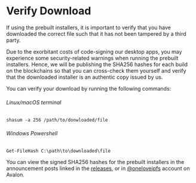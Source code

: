 # Verify Download

If using the prebuilt installers, it is important to verify that you have downloaded the correct file such that it has not been tampered by a third party.

Due to the exorbitant costs of code-signing our desktop apps, you may experience some security-related warnings when running the prebuilt installers. Hence, we will be publishing the SHA256 hashes for each build on the blockchains so that you can cross-check them yourself and verify that the downloaded installer is an authentic copy issued by us.

You can verify your download by running the following commands:

###### Linux/macOS terminal
```
shasum -a 256 /path/to/donwloaded/file
```

###### Windows Powershell
```
Get-FileHash C:\path\to\downloaded\file
```

You can view the signed SHA256 hashes for the prebuilt installers in the announcement posts linked in the [releases](https://github.com/oneloveipfs/ipfsVideoUploader/releases), or in [@oneloveipfs](https://avalonblocks.com/#/@oneloveipfs) account on Avalon.